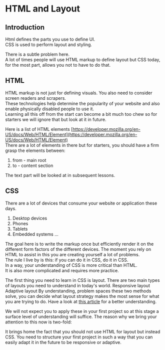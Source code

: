 # HTML and Layout

## Introduction
Html defines the parts you use to define UI.  
CSS is used to perform layout and styling.  

There is a subtle problem here.  
A lot of times people will use HTML markup to define layout but CSS today, for the most part, allows you not to have to do that.

## HTML
HTML markup is not just for defining visuals. 
You also need to consider screen readers and scrapers.  
These technologies help determine the popularity of your website and also enable physically disabled people to use it.  
Learning all this off from the start can become a bit much too chew so for starters we will ignore that but look at it in future.

Here is a list of HTML elements
[https://developer.mozilla.org/en-US/docs/Web/HTML/Element](https://developer.mozilla.org/en-US/docs/Web/HTML/Element)  
There are a lot of elements in there but for starters, you should have a firm grasp the elements between:

1. from - main root
1. to - content section

The text part will be looked at in subsequent lessons. 

## CSS
There are a lot of devices that consume your website or application these days.  

1. Desktop devices
1. Phones
1. Tablets
1. Embedded systems ...

The goal here is to write the markup once but efficiently render it on the different form factors of the different devices.
The moment you rely on HTML to assist in this you are creating yourself a lot of problems.  
The rule I live by is this: if you can do it in CSS, do it in CSS.  
In a way, your understanding of CSS is more critical than HTML.  
It is also more complicated and requires more practice.

The first thing you need to learn in CSS is layout.
There are two main types of layouts you need to understand in today's world.
Responsive layout
Adaptive layout
By understanding, problem spaces these two methods solve, you can decide what layout strategy makes the most sense for what you are trying to do.  Have a look at [this article](http://mediumwell.com/responsive-adaptive-mobile/) for a better understanding.

We will not expect you to apply these in your first project so at this stage a surface level of understanding will suffice. The reason why we bring your attention to this now is two-fold:

It brings home the fact that you should not use HTML for layout but instead CSS.
You need to structure your first project in such a way that you can easily adapt it in the future to be responsive or adaptive. 
